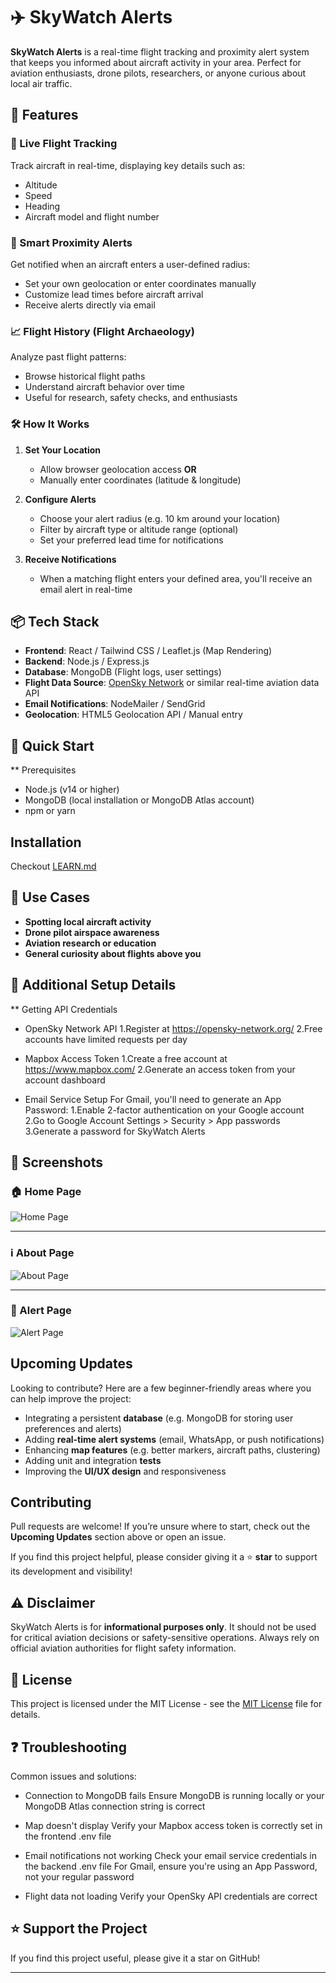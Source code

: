 # ✈️ SkyWatch Alerts

**SkyWatch Alerts** is a real-time flight tracking and proximity alert system that keeps you informed about aircraft activity in your area. Perfect for aviation enthusiasts, drone pilots, researchers, or anyone curious about local air traffic.


## 🚀 Features

### 📡 Live Flight Tracking
Track aircraft in real-time, displaying key details such as:
- Altitude
- Speed
- Heading
- Aircraft model and flight number

### 🔔 Smart Proximity Alerts
Get notified when an aircraft enters a user-defined radius:
- Set your own geolocation or enter coordinates manually
- Customize lead times before aircraft arrival
- Receive alerts directly via email

### 📈 Flight History (Flight Archaeology)
Analyze past flight patterns:
- Browse historical flight paths
- Understand aircraft behavior over time
- Useful for research, safety checks, and enthusiasts



### 🛠️ How It Works

1. **Set Your Location**
   - Allow browser geolocation access **OR**
   - Manually enter coordinates (latitude & longitude)

2. **Configure Alerts**
   - Choose your alert radius (e.g. 10 km around your location)
   - Filter by aircraft type or altitude range (optional)
   - Set your preferred lead time for notifications

3. **Receive Notifications**
   - When a matching flight enters your defined area, you'll receive an email alert in real-time



## 📦 Tech Stack

- **Frontend**: React / Tailwind CSS / Leaflet.js (Map Rendering)
- **Backend**: Node.js / Express.js
- **Database**: MongoDB (Flight logs, user settings)
- **Flight Data Source**: [OpenSky Network](https://opensky-network.org/) or similar real-time aviation data API
- **Email Notifications**: NodeMailer / SendGrid
- **Geolocation**: HTML5 Geolocation API / Manual entry

## 🚀 Quick Start
** Prerequisites

- Node.js (v14 or higher)
- MongoDB (local installation or MongoDB Atlas account)
- npm or yarn

## Installation
Checkout [LEARN.md](LEARN.md)


## 🧪 Use Cases

- **Spotting local aircraft activity**
- **Drone pilot airspace awareness**
- **Aviation research or education**
- **General curiosity about flights above you**

## 🔧 Additional Setup Details
** Getting API Credentials
- OpenSky Network API
   1.Register at https://opensky-network.org/
   2.Free accounts have limited requests per day

- Mapbox Access Token
   1.Create a free account at https://www.mapbox.com/
   2.Generate an access token from your account dashboard

- Email Service Setup
   For Gmail, you'll need to generate an App Password:
      1.Enable 2-factor authentication on your Google account
      2.Go to Google Account Settings > Security > App passwords
      3.Generate a password for SkyWatch Alerts

## 📸 Screenshots

### 🏠 Home Page

![Home Page](./public/screenshots/home.png)

---

### ℹ️ About Page

![About Page](./public/screenshots/about.png)

---

### 🚨 Alert Page

![Alert Page](./public/screenshots/alert.png)



## Upcoming Updates
Looking to contribute? Here are a few beginner-friendly areas where you can help improve the project:

- Integrating a persistent **database** (e.g. MongoDB for storing user preferences and alerts)
- Adding **real-time alert systems** (email, WhatsApp, or push notifications)
- Enhancing **map features** (e.g. better markers, aircraft paths, clustering)
- Adding unit and integration **tests**
- Improving the **UI/UX design** and responsiveness

## Contributing

Pull requests are welcome! If you’re unsure where to start, check out the **Upcoming Updates** section above or open an issue.

If you find this project helpful, please consider giving it a ⭐ **star** to support its development and visibility!


## ⚠️ Disclaimer

SkyWatch Alerts is for **informational purposes only**. It should not be used for critical aviation decisions or safety-sensitive operations. Always rely on official aviation authorities for flight safety information.

## 📄 License

This project is licensed under the MIT License - see the [MIT License](LICENSE) file for details.

## ❓ Troubleshooting
Common issues and solutions:

- Connection to MongoDB fails
   Ensure MongoDB is running locally or your MongoDB Atlas connection string is correct

- Map doesn't display
   Verify your Mapbox access token is correctly set in the frontend .env file

- Email notifications not working
   Check your email service credentials in the backend .env file
   For Gmail, ensure you're using an App Password, not your regular password

- Flight data not loading
   Verify your OpenSky API credentials are correct

## ⭐ Support the Project
If you find this project useful, please give it a star on GitHub!

---


